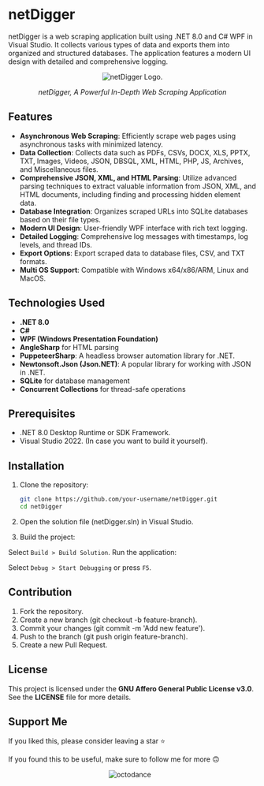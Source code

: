 # netDigger

netDigger is a web scraping application built using .NET 8.0 and C# WPF in Visual Studio. It collects various types of data and exports them into organized and structured databases. The application features a modern UI design with detailed and comprehensive logging.

<div style="text-align: center;">
  <img src="https://github.com/user-attachments/assets/513cba1d-d0a3-4461-9422-c67cd6528ec4" alt="netDigger Logo." style="width: auto; height: auto;" />
  <p><em>netDigger, A Powerful In-Depth Web Scraping Application</em></p>
</div>



## Features

- **Asynchronous Web Scraping**: Efficiently scrape web pages using asynchronous tasks with minimized latency.
- **Data Collection**: Collects data such as PDFs, CSVs, DOCX, XLS, PPTX, TXT, Images, Videos, JSON, DBSQL, XML, HTML, PHP, JS, Archives, and Miscellaneous files.
- **Comprehensive JSON, XML, and HTML Parsing**: Utilize advanced parsing techniques to extract valuable information from JSON, XML, and HTML documents, including finding and processing hidden element data.
- **Database Integration**: Organizes scraped URLs into SQLite databases based on their file types.
- **Modern UI Design**: User-friendly WPF interface with rich text logging.
- **Detailed Logging**: Comprehensive log messages with timestamps, log levels, and thread IDs.
- **Export Options**: Export scraped data to database files, CSV, and TXT formats.
- **Multi OS Support**: Compatible with Windows x64/x86/ARM, Linux and MacOS.

## Technologies Used

- **.NET 8.0**
- **C#**
- **WPF (Windows Presentation Foundation)**
- **AngleSharp** for HTML parsing
- **PuppeteerSharp**: A headless browser automation library for .NET.
- **Newtonsoft.Json (Json.NET)**: A popular library for working with JSON in .NET.
- **SQLite** for database management
- **Concurrent Collections** for thread-safe operations

## Prerequisites

- .NET 8.0 Desktop Runtime or SDK Framework.
- Visual Studio 2022. (In case you want to build it yourself).

## Installation

1. Clone the repository:
   ```sh
   git clone https://github.com/your-username/netDigger.git
   cd netDigger
   ```
2. Open the solution file (netDigger.sln) in Visual Studio.

3. Build the project:

Select `Build > Build Solution`.
Run the application:

Select `Debug > Start Debugging` or press `F5`.

## Contribution
1. Fork the repository.
2. Create a new branch (git checkout -b feature-branch).
3. Commit your changes (git commit -m 'Add new feature').
4. Push to the branch (git push origin feature-branch).
5. Create a new Pull Request.

## License
This project is licensed under the __GNU Affero General Public License v3.0__. See the __LICENSE__ file for more details.

## Support Me
If you liked this, please consider leaving a star ⭐

If you found this to be useful, make sure to follow me for more 🙃
<center>
<div style="text-align: center;">
  <p align="center">
   <img src="https://github.com/user-attachments/assets/13333030-bd33-4cf6-a2b5-d1dacab12642" alt="octodance" style="margin-right: 10px;"/>
  </p>
</div>
</center>


